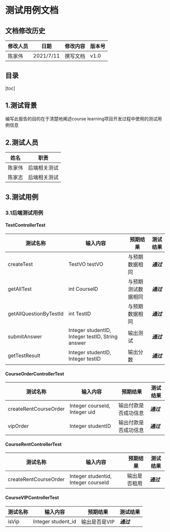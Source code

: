 # 测试用例文档



## 文档修改历史

| 修改人员 | 日期      | 修改内容 | 版本号 |
| -------- | --------- | -------- | ------ |
| 陈家伟   | 2021/7/11 | 撰写文档 | v1.0   |



## 目录

[toc]



## 1.测试背景

编写此报告的目的在于清楚地阐述course learning项目开发过程中使用的测试用例信息



## 2.测试人员

| 姓名   | 职责         |
| ------ | ------------ |
| 陈家伟 | 后端相关测试 |
| 陈家志 | 后端相关测试 |



## 3.测试用例

### 3.1后端测试用例

#### TestControllerTest

| 测试名称               | 输入内容                                                     | 预期结果           | 测试结果   |
| ---------------------- | ------------------------------------------------------------ | ------------------ | ---------- |
| createTest             | TestVO testVO                                                | 与预期数据相同     | ***通过*** |
| getAllTest             | int CourseID                                                 | 与预期测试数据相同 | ***通过*** |
| getAllQuestionByTestId | int TestID                                                   | 与预期数据相同     | ***通过*** |
| submitAnswer           | Integer studentID,                                       Integer testID,                                      String answer | 输出测试           | ***通过*** |
| getTestResult          | Integer studentID,                                   Integer testID | 输出分数           | ***通过*** |



#### CourseOrderControllerTest

| 测试名称              | 输入内容                      | 预期结果             | 测试结果   |
| --------------------- | ----------------------------- | -------------------- | ---------- |
| createRentCourseOrder | Integer courseId, Integer uid | 输出付款是否成功信息 | ***通过*** |
| vipOrder              | Integer studentID             | 输出付款是否成功信息 | ***通过*** |

#### CourseRentControllerTest

| 测试名称              | 输入内容                            | 预期结果     | 测试结果   |
| --------------------- | ----------------------------------- | ------------ | ---------- |
| createRentCourseOrder | Integer studentid, Integer courseId | 输出是否租用 | ***通过*** |

#### CourseVIPControllerTest

| 测试名称 | 输入内容           | 预期结果      | 测试结果   |
| -------- | ------------------ | ------------- | ---------- |
| isVip    | Integer student_id | 输出是否是VIP | ***通过*** |

